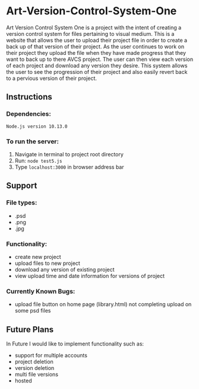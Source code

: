 # Art-Version-Control-System-One
Art Version Control System One is a project with the intent of creating a version control system for files pertaining to visual medium. This is a website that allows the user to upload their project file in order to create a back up of that version of their project. As the user continues to work on their project they upload the file when they have made progress that they want to back up to there AVCS project. The user can then view each version of each project and download any version they desire. This system allows the user to see the progression of their project and also easily revert back to a pervious version of their project.

## Instructions
### Dependencies:
  ```Node.js version 10.13.0```
### To run the server:
  1. Navigate in terminal to project root directory
  2. Run: ```node test5.js```
  3. Type ```localhost:3000``` in browser address bar
## Support
### File types:
  - .psd
  - .png
  - .jpg
### Functionality:
  - create new project
  - upload files to new project
  - download any version of existing project
  - view upload time and date information for versions of project
### Currently Known Bugs:
  - upload file button on home page (library.html) not completing upload on some psd files
## Future Plans
In Future I would like to implement functionality such as:
  - support for multiple accounts
  - project deletion
  - version deletion
  - multi file versions
  - hosted
